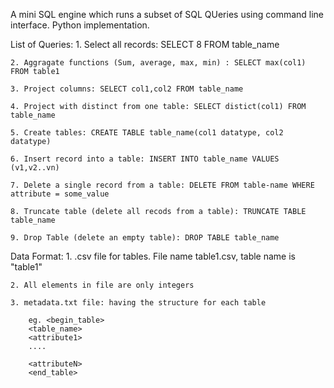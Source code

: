 A mini SQL engine which runs a subset of SQL QUeries using command line interface. Python implementation.

List of Queries:
	1. Select all records: SELECT 8 FROM table_name

	2. Aggragate functions (Sum, average, max, min) : SELECT max(col1) FROM table1

	3. Project columns: SELECT col1,col2 FROM table_name

	4. Project with distinct from one table: SELECT distict(col1) FROM table_name

	5. Create tables: CREATE TABLE table_name(col1 datatype, col2 datatype)

	6. Insert record into a table: INSERT INTO table_name VALUES (v1,v2..vn)

	7. Delete a single record from a table: DELETE FROM table-name WHERE attribute = some_value

	8. Truncate table (delete all recods from a table): TRUNCATE TABLE table_name

	9. Drop Table (delete an empty table): DROP TABLE table_name

Data Format:
	1. .csv file for tables. File name table1.csv, table name is "table1" 

	2. All elements in file are only integers

	3. metadata.txt file: having the structure for each table

	    eg. <begin_table> 
		<table_name> 
		<attribute1> 
		.... 
 
		<attributeN> 
		<end_table>  
